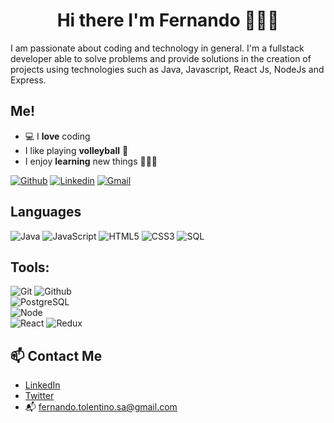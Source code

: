 <h1 align="center">Hi there I'm Fernando 👨🏻‍💻</h1>
<p> I am passionate about coding and technology in general. I'm a fullstack developer able to solve problems and provide solutions in the creation of projects using technologies such as Java, Javascript, React Js, NodeJs and Express.</p>

## Me!

- 💻 I **love** coding
- I like playing **volleyball** 🏐
- I enjoy **learning** new things 👨🏻‍💻

[![Github](https://img.shields.io/badge/-Github-000?style=flat&logo=Github&logoColor=white)](https://github.com/ethanial1)
[![Linkedin](https://img.shields.io/badge/-LinkedIn-blue?style=flat&logo=Linkedin&logoColor=white)](https://www.linkedin.com/in/fernandotolentinosa/)
[![Gmail](https://img.shields.io/badge/-Gmail-c14438?style=flat&logo=Gmail&logoColor=white)](mailto:fernando.tolentino.sa@gmail.com)

## Languages

![Java](https://img.shields.io/badge/-Java-000000?style=flat&logo=java)
![JavaScript](https://img.shields.io/badge/-JavaScript-000000?style=flat&logo=javascript)
![HTML5](https://img.shields.io/badge/-HTML5-000000?style=flat&logo=html5)
![CSS3](https://img.shields.io/badge/-CSS-000000?style=flat&logo=css3)
![SQL](https://img.shields.io/badge/-SQL-000000?style=flat&logo=mysql)

## Tools:

![Git](https://img.shields.io/badge/-Git-000000?style=flat&logo=git)
![Github](https://img.shields.io/badge/-Github-000000?style=flat&logo=github) <br />
![PostgreSQL](https://img.shields.io/badge/-PostgreSQL-000000?style=flat&logo=postgresql) <br />
![Node](https://img.shields.io/badge/-Node-000000?style=flat&logo=node.js) <br />
![React](https://img.shields.io/badge/-React-000000?style=flat-square&logo=react)
![Redux](https://img.shields.io/badge/-Redux-black?style=flat-square&logo=Redux) <br />

## 📫 Contact Me
- [LinkedIn](https://www.linkedin.com/in/fernandotolentinosa/)
- [Twitter](https://twitter.com/theheredero_)
- 📬 fernando.tolentino.sa@gmail.com

